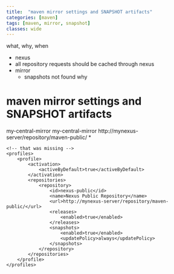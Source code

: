 ```yaml
---
title:  "maven mirror settings and SNAPSHOT artifacts"
categories: [maven]
tags: [maven, mirror, snapshot]
classes: wide
---
```


what, why, when

* nexus
* all repository requests should be cached through nexus
* mirror
  * snapshots not found why


# maven mirror settings and SNAPSHOT artifacts


<?xml version="1.0" encoding="UTF-8"?>
<settings xmlns="http://maven.apache.org/SETTINGS/1.0.0" xmlns:xsi="http://www.w3.org/2001/XMLSchema-instance" xsi:schemaLocation="http://maven.apache.org/SETTINGS/1.0.0 http://maven.apache.org/xsd/settings-1.0.0.xsd">
    <!-- first -->
    <mirrors>
        <mirror>
            <id>my-central-mirror</id>
            <name>my-central-mirror</name>
            <url>http://mynexus-server/repository/maven-public/</url>
            <mirrorOf>*</mirrorOf>
        </mirror>
    </mirrors>
	
    <!-- that was missing -->
    <profiles>
        <profile>
            <activation>
                <activeByDefault>true</activeByDefault>
            </activation>
            <repositories>
                <repository>
                    <id>nexus-public</id>
                    <name>Nexus Public Repository</name>
                    <url>http://mynexus-server/repository/maven-public/</url>
                    <releases>
                        <enabled>true</enabled>
                    </releases>
                    <snapshots>
                        <enabled>true</enabled>
                        <updatePolicy>always</updatePolicy>
                    </snapshots>
                </repository>
            </repositories>
        </profile>
    </profiles>
</settings>

